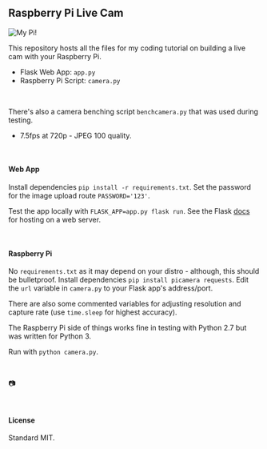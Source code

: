 ## Raspberry Pi Live Cam

![My Pi!](https://github.com/healeycodes/Raspberry-Pi-Live-Cam/blob/master/my-pi-320.png)

This repository hosts all the files for my coding tutorial on building a live cam with your Raspberry Pi.

- Flask Web App: `app.py`
- Raspberry Pi Script: `camera.py`

<br>

There's also a camera benching script `benchcamera.py` that was used during testing.

- 7.5fps at 720p - JPEG 100 quality.

<br>

#### Web App

Install dependencies `pip install -r requirements.txt`. Set the password for the image upload route `PASSWORD='123'`.

Test the app locally with `FLASK_APP=app.py flask run`. See the Flask [docs](http://flask.pocoo.org/) for hosting on a web server.

<br>

#### Raspberry Pi

No `requirements.txt` as it may depend on your distro - although, this should be bulletproof. Install dependencies `pip install picamera requests`. Edit the `url` variable in `camera.py` to your Flask app's address/port.

There are also some commented variables for adjusting resolution and capture rate (use `time.sleep` for highest accuracy).

The Raspberry Pi side of things works fine in testing with Python 2.7 but was written for Python 3.

Run with `python camera.py`. 

<br>

📷

<br>

#### License

Standard MIT.

